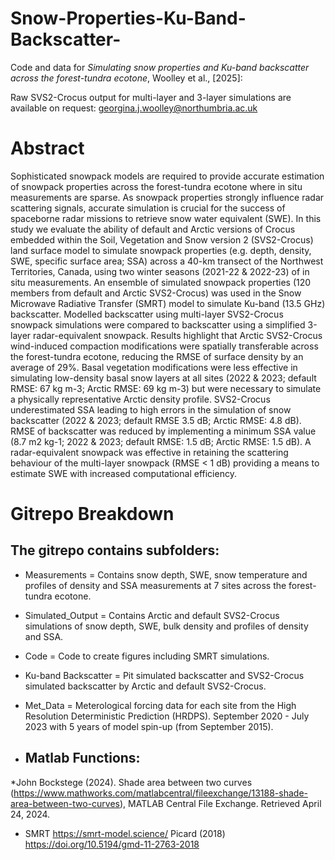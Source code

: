 # Snow-Properties-Ku-Band-Backscatter-
Code and data for _Simulating snow properties and Ku-band backscatter across the forest-tundra ecotone_, Woolley et al., [2025]: 

Raw SVS2-Crocus output for multi-layer and 3-layer simulations are available on request: georgina.j.woolley@northumbria.ac.uk

# Abstract 
Sophisticated snowpack models are required to provide accurate estimation of snowpack properties across the forest-tundra ecotone where in situ measurements are sparse. As snowpack properties strongly influence radar scattering signals, accurate simulation is crucial for the success of spaceborne radar missions to retrieve snow water equivalent (SWE). In this study we evaluate the ability of default and Arctic versions of Crocus embedded within the Soil, Vegetation and Snow version 2 (SVS2-Crocus) land surface model to simulate snowpack properties (e.g. depth, density, SWE, specific surface area; SSA) across a 40-km transect of the Northwest Territories, Canada, using two winter seasons (2021-22 & 2022-23) of in situ measurements. An ensemble of simulated snowpack properties (120 members from default and Arctic SVS2-Crocus) was used in the Snow Microwave Radiative Transfer (SMRT) model to simulate Ku-band (13.5 GHz) backscatter. Modelled backscatter using multi-layer SVS2-Crocus snowpack simulations were compared to backscatter using a simplified 3-layer radar-equivalent snowpack. Results highlight that Arctic SVS2-Crocus wind-induced compaction modifications were spatially transferable across the forest-tundra ecotone, reducing the RMSE of surface density by an average of 29%. Basal vegetation modifications were less effective in simulating low-density basal snow layers at all sites (2022 & 2023; default RMSE: 67 kg m-3; Arctic RMSE: 69 kg m-3) but were necessary to simulate a physically representative Arctic density profile. SVS2-Crocus underestimated SSA leading to high errors in the simulation of snow backscatter (2022 & 2023; default RMSE 3.5 dB; Arctic RMSE: 4.8 dB). RMSE of backscatter was reduced by implementing a minimum SSA value (8.7 m2 kg-1; 2022 & 2023; default RMSE: 1.5 dB; Arctic RMSE: 1.5 dB). A radar-equivalent snowpack was effective in retaining the scattering behaviour of the multi-layer snowpack (RMSE < 1 dB) providing a means to estimate SWE with increased computational efficiency.

# Gitrepo Breakdown

## The gitrepo contains subfolders: 

- Measurements = Contains snow depth, SWE, snow temperature and profiles of density and SSA measurements at 7 sites across the forest-tundra ecotone.
- Simulated_Output = Contains Arctic and default SVS2-Crocus simulations of snow depth, SWE, bulk density and profiles of density and SSA.
- Code = Code to create figures including SMRT simulations.
- Ku-band Backscatter = Pit simulated backscatter and SVS2-Crocus simulated backscatter by Arctic and default SVS2-Crocus.
- Met_Data = Meterological forcing data for each site from the High Resolution Deterministic Prediction (HRDPS). September 2020 - July 2023 with 5 years of model spin-up (from September 2015).

- ## Matlab Functions:

*John Bockstege (2024). Shade area between two curves (https://www.mathworks.com/matlabcentral/fileexchange/13188-shade-area-between-two-curves), MATLAB Central File Exchange. Retrieved April 24, 2024.
* SMRT https://smrt-model.science/ Picard (2018) https://doi.org/10.5194/gmd-11-2763-2018

